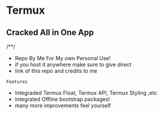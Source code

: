 # Termux

## Cracked All in One App

/**/

 * Repo By Me For My own Personal Use!
 * if you host it anywhere make sure to give direct 
 * link of this repo and credits to me


```Features```

* Integraded Termux Float, Termux API, Termux Styling ,etc
* Integrated Offline bootstrap packages!
* many more improvements feel yourself
